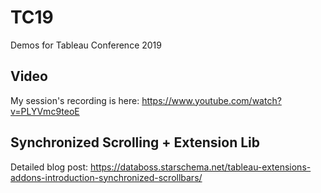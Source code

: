 # TC19

Demos for Tableau Conference 2019

## Video

My session's recording is here: https://www.youtube.com/watch?v=PLYVmc9teoE

## Synchronized Scrolling + Extension Lib

Detailed blog post: https://databoss.starschema.net/tableau-extensions-addons-introduction-synchronized-scrollbars/

